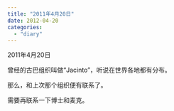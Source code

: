 ```yaml
---
title: "2011年4月20日"
date: 2012-04-20
categories: 
  - "diary"
---
```


2011年4月20日

曾经的古巴组织叫做“Jacinto”，听说在世界各地都有分布。

那么，和上次那个组织便有联系了。

需要再联系一下博士和麦克。
